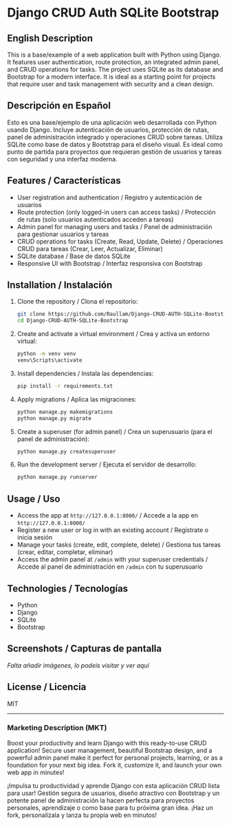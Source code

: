 
# Django CRUD Auth SQLite Bootstrap

## English Description
This is a base/example of a web application built with Python using Django. It features user authentication, route protection, an integrated admin panel, and CRUD operations for tasks. The project uses SQLite as its database and Bootstrap for a modern interface. It is ideal as a starting point for projects that require user and task management with security and a clean design.

## Descripción en Español
Esto es una base/ejemplo de una aplicación web desarrollada con Python usando Django. Incluye autenticación de usuarios, protección de rutas, panel de administración integrado y operaciones CRUD sobre tareas. Utiliza SQLite como base de datos y Bootstrap para el diseño visual. Es ideal como punto de partida para proyectos que requieran gestión de usuarios y tareas con seguridad y una interfaz moderna.

## Features / Características
- User registration and authentication / Registro y autenticación de usuarios
- Route protection (only logged-in users can access tasks) / Protección de rutas (solo usuarios autenticados acceden a tareas)
- Admin panel for managing users and tasks / Panel de administración para gestionar usuarios y tareas
- CRUD operations for tasks (Create, Read, Update, Delete) / Operaciones CRUD para tareas (Crear, Leer, Actualizar, Eliminar)
- SQLite database / Base de datos SQLite
- Responsive UI with Bootstrap / Interfaz responsiva con Bootstrap

## Installation / Instalación
1. Clone the repository / Clona el repositorio:
   ```bash
   git clone https://github.com/Raullam/Django-CRUD-AUTH-SQLite-Bootstrap.git
   cd Django-CRUD-AUTH-SQLite-Bootstrap
   ```
2. Create and activate a virtual environment / Crea y activa un entorno virtual:
   ```bash
   python -m venv venv
   venv\Scripts\activate
   ```
3. Install dependencies / Instala las dependencias:
   ```bash
   pip install -r requirements.txt
   ```
4. Apply migrations / Aplica las migraciones:
   ```bash
   python manage.py makemigrations
   python manage.py migrate
   ```
5. Create a superuser (for admin panel) / Crea un superusuario (para el panel de administración):
   ```bash
   python manage.py createsuperuser
   ```
6. Run the development server / Ejecuta el servidor de desarrollo:
   ```bash
   python manage.py runserver
   ```

## Usage / Uso
- Access the app at `http://127.0.0.1:8000/` / Accede a la app en `http://127.0.0.1:8000/`
- Register a new user or log in with an existing account / Regístrate o inicia sesión
- Manage your tasks (create, edit, complete, delete) / Gestiona tus tareas (crear, editar, completar, eliminar)
- Access the admin panel at `/admin` with your superuser credentials / Accede al panel de administración en `/admin` con tu superusuario

## Technologies / Tecnologías
- Python
- Django
- SQLite
- Bootstrap

## Screenshots / Capturas de pantalla
*Falta añadir imágenes, lo podeis visitar y ver aquí*

## License / Licencia
MIT

---

### Marketing Description (MKT)

Boost your productivity and learn Django with this ready-to-use CRUD application! Secure user management, beautiful Bootstrap design, and a powerful admin panel make it perfect for personal projects, learning, or as a foundation for your next big idea. Fork it, customize it, and launch your own web app in minutes!

¡Impulsa tu productividad y aprende Django con esta aplicación CRUD lista para usar! Gestión segura de usuarios, diseño atractivo con Bootstrap y un potente panel de administración la hacen perfecta para proyectos personales, aprendizaje o como base para tu próxima gran idea. ¡Haz un fork, personalízala y lanza tu propia web en minutos!
